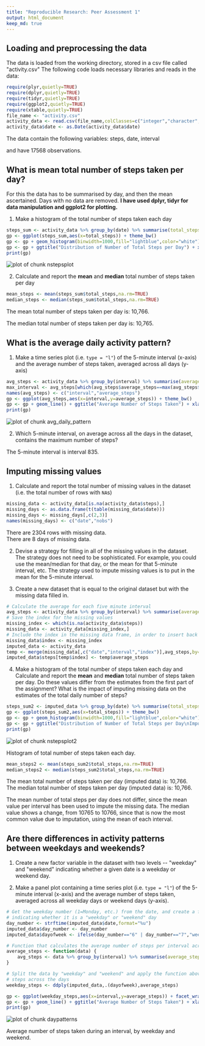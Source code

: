 ```yaml
---
title: "Reproducible Research: Peer Assessment 1"
output: html_document
keep_md: true
---
```



## Loading and preprocessing the data
The data is loaded from the working directory, stored in a csv file called "activity.csv"
The following code loads necessary libraries and reads in the data:

```r
require(plyr,quietly=TRUE)
require(dplyr,quietly=TRUE)
require(tidyr,quietly=TRUE)
require(ggplot2,quietly=TRUE)
require(xtable,quietly=TRUE)
file_name <- "activity.csv"
activity_data <- read.csv(file_name,colClasses=c("integer","character","integer"),stringsAsFactors=FALSE)
activity_data$date <- as.Date(activity_data$date)
```

The data contain the following variables:
steps, date, interval

and have 17568 observations.


## What is mean total number of steps taken per day?
For this the data has to be summarised by day, and then the mean ascertained.  Days with no data are removed.
**I have used dplyr, tidyr for data manipulation and ggplot2 for plotting.**  

1. Make a histogram of the total number of steps taken each day

```r
steps_sum <- activity_data %>% group_by(date) %>% summarise(total_steps=sum(steps))
gp <- ggplot(steps_sum,aes(x=total_steps)) + theme_bw()
gp <- gp + geom_histogram(binwidth=1000,fill="lightblue",color="white") + scale_y_continuous(breaks=c(2,4,6,8))
gp <- gp + ggtitle("Distribution of Number of Total Steps per Day") + xlab("Total Steps") + ylab("Number of Days")
print(gp)
```

![plot of chunk nstepsplot](figure/nstepsplot-1.png) 

2. Calculate and report the **mean** and **median** total number of steps taken per day

```r
mean_steps <- mean(steps_sum$total_steps,na.rm=TRUE)
median_steps <- median(steps_sum$total_steps,na.rm=TRUE)
```

The mean total number of steps taken per day is: 10,766.

The median total number of steps taken per day is: 10,765.


## What is the average daily activity pattern?
1. Make a time series plot (i.e. `type = "l"`) of the 5-minute interval (x-axis) and the average number of steps taken, averaged across all days (y-axis)


```r
avg_steps <- activity_data %>% group_by(interval) %>% summarise(average_steps = mean(steps,na.rm=TRUE))
max_interval <- avg_steps[which(avg_steps$average_steps==max(avg_steps$average_steps)),"interval"]
names(avg_steps) <- c("interval","average_steps")
gp <- ggplot(avg_steps,aes(x=interval,y=average_steps)) + theme_bw()
gp <- gp + geom_line() + ggtitle("Average Number of Steps Taken") + xlab("Interval") + ylab("Average Steps")
print(gp)
```

![plot of chunk avg_daily_pattern](figure/avg_daily_pattern-1.png) 

2. Which 5-minute interval, on average across all the days in the dataset, contains the maximum number of steps?

The 5-minute interval is interval 835.


## Imputing missing values
1. Calculate and report the total number of missing values in the dataset (i.e. the total number of rows with `NA`s)


```r
missing_data <- activity_data[is.na(activity_data$steps),]
missing_days <- as.data.frame(t(table(missing_data$date)))
missing_days <- missing_days[,c(2,3)]
names(missing_days) <- c("date","nobs")
```
There are 2304 rows with missing data.  
There are 8 days of missing data.

2. Devise a strategy for filling in all of the missing values in the dataset. The strategy does not need to be sophisticated. For example, you could use the mean/median for that day, or the mean for that 5-minute interval, etc.
The strategy used to impute missing values is to put in the mean for the 5-minute interval.

3. Create a new dataset that is equal to the original dataset but with the missing data filled in.

```r
# Calculate the average for each five minute interval
avg_steps <- activity_data %>% group_by(interval) %>% summarise(average_steps = mean(steps,na.rm=TRUE))
# Save the index for the missing values
missing_index <- which(is.na(activity_data$steps))
missing_data <- activity_data[missing_index,]
# Include the index in the missing data frame, in order to insert back the value in the right location
missing_data$index <- missing_index
imputed_data <- activity_data
temp <- merge(missing_data[,c("date","interval","index")],avg_steps,by="interval")
imputed_data$steps[temp$index] <- temp$average_steps
```

4. Make a histogram of the total number of steps taken each day and Calculate and report the **mean** and **median** total number of steps taken per day. Do these values differ from the estimates from the first part of the assignment? What is the impact of imputing missing data on the estimates of the total daily number of steps?


```r
steps_sum2 <- imputed_data %>% group_by(date) %>% summarise(total_steps=sum(steps))
gp <- ggplot(steps_sum2,aes(x=total_steps)) + theme_bw()
gp <- gp + geom_histogram(binwidth=1000,fill="lightblue",color="white") + scale_y_continuous(breaks=c(5,10,15,20))
gp <- gp + ggtitle("Distribution of Number of Total Steps per Day\nImputed Data") + xlab("Total Steps") + ylab("Number of Days")
print(gp)
```

![plot of chunk nstepsplot2](figure/nstepsplot2-1.png) 

Histogram of total number of steps taken each day.


```r
mean_steps2 <- mean(steps_sum2$total_steps,na.rm=TRUE)
median_steps2 <- median(steps_sum2$total_steps,na.rm=TRUE)
```

The mean total number of steps taken per day (imputed data) is: 10,766.  
The median total number of steps taken per day (imputed data) is: 10,766.

The mean number of total steps per day does not differ, since the mean value per interval has been used to impute the missing data.
The median value shows a change, from 10765 to 10766, since that is now the most common value due to imputation, using the mean of each interval.

## Are there differences in activity patterns between weekdays and weekends?
1. Create a new factor variable in the dataset with two levels -- "weekday" and "weekend" indicating whether a given date is a weekday or weekend day.

1. Make a panel plot containing a time series plot (i.e. `type = "l"`) of the 5-minute interval (x-axis) and the average number of steps taken, averaged across all weekday days or weekend days (y-axis).


```r
# Get the weekday number (1=Monday, etc.) from the date, and create a factor variable "dayofweek"
# indicating whether it is a "weekday" or "weekend" day
day_number <- strftime(imputed_data$date,format="%u")
imputed_data$day_number <- day_number
imputed_data$dayofweek <- ifelse(day_number=="6" | day_number=="7","weekend","weekday")

# Function that calculates the average number of steps per interval across all days
average_steps <- function(data) {
    avg_steps <- data %>% group_by(interval) %>% summarise(average_steps = mean(steps,na.rm=TRUE))
}

# Split the data by "weekday" and "weekend" and apply the function above, to calculate average
# steps across the days
weekday_steps <- ddply(imputed_data,.(dayofweek),average_steps)

gp <- ggplot(weekday_steps,aes(x=interval,y=average_steps)) + facet_wrap(~dayofweek,nrow=2) + theme_bw()
gp <- gp + geom_line() + ggtitle("Average Number of Steps Taken") + xlab("Interval") + ylab("Average Steps")
print(gp)
```

![plot of chunk daypatterns](figure/daypatterns-1.png) 

Average number of steps taken during an interval, by weekday and weekend.
